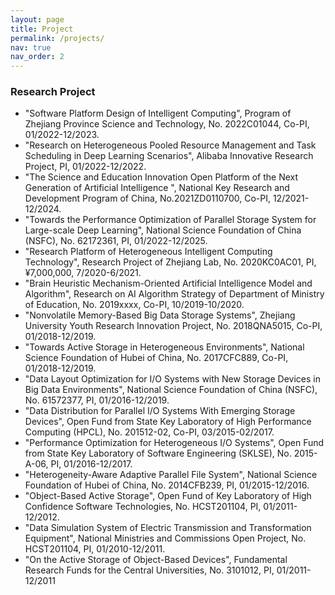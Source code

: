 ```yaml
---
layout: page
title: Project
permalink: /projects/
nav: true
nav_order: 2
---
```


### **Research Project**

- "Software Platform Design of Intelligent Computing", Program of Zhejiang Province Science and Technology, No. 2022C01044, Co-PI, 01/2022-12/2023.
- "Research on Heterogeneous Pooled Resource Management and Task Scheduling in Deep Learning Scenarios", Alibaba Innovative Research Project, PI, 01/2022-12/2022.
- "The Science and Education Innovation Open Platform of the Next Generation of Artificial Intelligence ", National Key Research and Development Program of China, No.2021ZD0110700, Co-PI, 12/2021-12/2024.
- "Towards the Performance Optimization of Parallel Storage System for Large-scale Deep Learning", National Science Foundation of China (NSFC), No. 62172361, PI, 01/2022-12/2025.
- "Research Platform of Heterogeneous Intelligent Computing Technology", Research Project of Zhejiang Lab, No. 2020KC0AC01, PI, ¥7,000,000, 7/2020-6/2021.
- "Brain Heuristic Mechanism-Oriented Artificial Intelligence Model and Algorithm", Research on AI Algorithm Strategy of Department of Ministry of Education, No. 2019xxxx, Co-PI, 10/2019-10/2020.
- "Nonvolatile Memory-Based Big Data Storage Systems", Zhejiang University Youth Research Innovation Project, No. 2018QNA5015, Co-PI, 01/2018-12/2019.
- "Towards Active Storage in Heterogeneous Environments", National Science Foundation of Hubei of China, No. 2017CFC889, Co-PI, 01/2018-12/2019.
- "Data Layout Optimization for I/O Systems with New Storage Devices in Big Data Environments", National Science Foundation of China (NSFC), No. 61572377, PI, 01/2016-12/2019.
- "Data Distribution for Parallel I/O Systems With Emerging Storage Devices", Open Fund from State Key Laboratory of High Performance Computing (HPCL), No. 201512-02, Co-PI, 03/2015-02/2017.
- "Performance Optimization for Heterogeneous I/O Systems", Open Fund from State Key Laboratory of Software Engineering (SKLSE), No. 2015-A-06, PI, 01/2016-12/2017.
- "Heterogeneity-Aware Adaptive Parallel File System", National Science Foundation of Hubei of China, No. 2014CFB239, PI, 01/2015-12/2016.
- "Object-Based Active Storage", Open Fund of Key Laboratory of High Confidence Software Technologies, No. HCST201104, PI, 01/2011-12/2012.
- "Data Simulation System of Electric Transmission and Transformation Equipment", National Ministries and Commissions Open Project, No. HCST201104, PI, 01/2010-12/2011.
- "On the Active Storage of Object-Based Devices", Fundamental Research Funds for the Central Universities, No. 3101012, PI, 01/2011-12/2011
